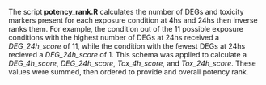 The script **potency_rank.R** calculates the number of DEGs and toxicity markers present for each exposure condition at 4hs and 24hs then inverse ranks them. For example, the condition out of the 11 possible exposure conditions with the highest number of DEGs at 24hs received a *DEG_24h_score* of 11, while the condition with the fewest DEGs at 24hs recieved a *DEG_24h_score* of 1. This schema was applied to calculate a *DEG_4h_score*, *DEG_24h_score*, *Tox_4h_score*, and *Tox_24h_score*. These values were summed, then ordered to provide and overall potency rank.
